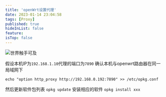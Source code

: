 ```yaml
---
title: 'openWrt设置代理'
date: 2023-01-14 23:04:58
tags: [Proxy]
published: true
hideInList: false
feature: 
isTop: false
---
```

![世界触手可及](https://raw.githubusercontent.com/zhangyiming748/AVIF-Repository/master/%E5%B0%81%E9%9D%A2%E5%9B%BE/%E4%B8%96%E7%95%8C%E8%A7%A6%E6%89%8B%E5%8F%AF%E5%8F%8A.avif)
<!-- more -->
假设本机IP为`192.168.1.10`代理的端口为`7890`
确认本机与openwrt路由器在同一局域网下
```shell
echo "option http_proxy http://192.168.0.192:7890" >> /etc/opkg.conf
```
然后更新软件包列表
`opkg update`
安装相应的软件
`opkg install xxx`